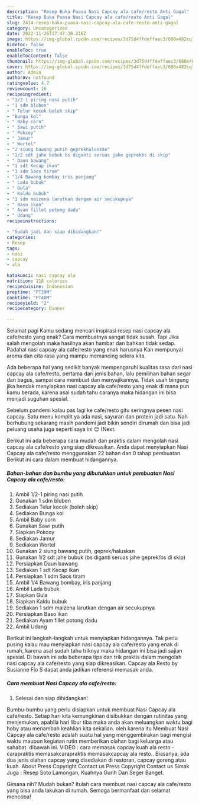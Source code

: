 ```yaml
---
description: "Resep Buka Puasa Nasi Capcay ala cafe/resto Anti Gagal"
title: "Resep Buka Puasa Nasi Capcay ala cafe/resto Anti Gagal"
slug: 2414-resep-buka-puasa-nasi-capcay-ala-cafe-resto-anti-gagal
category: Uncategorized
date: 2022-11-26T17:47:30.216Z
image: https://img-global.cpcdn.com/recipes/3d75d4ffdeffaec3/680x482cq70/nasi-capcay-ala-caferesto-foto-resep-utama.jpg
hideToc: false
enableToc: true
enableTocContent: false
thumbnail: https://img-global.cpcdn.com/recipes/3d75d4ffdeffaec3/680x482cq70/nasi-capcay-ala-caferesto-foto-resep-utama.jpg
cover: https://img-global.cpcdn.com/recipes/3d75d4ffdeffaec3/680x482cq70/nasi-capcay-ala-caferesto-foto-resep-utama.jpg
author: Admin
authorAv: notfound
ratingvalue: 4.7
reviewcount: 16
recipeingredient:
- "1/2-1 piring nasi putih"
- "1 sdm bluben"
- " Telur kocok boleh skip"
- "Bunga kol"
- " Baby corn"
- " Sawi putih"
- " Pokcoy"
- " Jamur"
- " Wortel"
- "2 siung bawang putih geprekhaluskan"
- "1/2 sdt jahe bubuk bs diganti seruas jahe geprekbs di skip"
- " Daun bawang"
- "1 sdt Kecap ikan"
- "1 sdm Saos tiram"
- "1/4 Bawang bombay iris panjang"
- " Lada bubuk"
- " Gula"
- " Kaldu bubuk"
- "1 sdm maizena larutkan dengan air secukupnya"
- " Baso ikan"
- " Ayam fillet potong dadu"
- " Udang"
recipeinstructions:

- "Sudah jadi dan siap dihidangkan!"
categories:
- Resep
tags:
- nasi
- capcay
- ala

katakunci: nasi capcay ala 
nutrition: 118 calories
recipecuisine: Indonesian
preptime: "PT39M"
cooktime: "PT40M"
recipeyield: "2"
recipecategory: Dinner

---
```



Selamat pagi Kamu sedang mencari inspirasi resep nasi capcay ala cafe/resto yang enak? Cara membuatnya sangat tidak susah. Tapi Jika salah mengolah maka hasilnya akan hambar dan bahkan tidak sedap. Padahal nasi capcay ala cafe/resto yang enak harusnya Kan mempunyai aroma dan cita rasa yang mampu memancing selera kita.


Ada beberapa hal yang sedikit banyak mempengaruhi kualitas rasa dari nasi capcay ala cafe/resto, pertama dari jenis bahan, lalu pemilihan bahan segar dan bagus, sampai cara membuat dan menyajikannya. Tidak usah bingung jika hendak menyiapkan nasi capcay ala cafe/resto yang enak di mana pun kamu berada, karena asal sudah tahu caranya maka hidangan ini bisa menjadi suguhan spesial.

Sebelum pandemi kalau pas lagi ke cafe/resto gitu seringnya pesen nasi capcay. Satu menu komplit ya ada nasi, sayuran dan protein jadi satu. Nah berhubung sekarang masih pandemi jadi bikin sendiri dirumah dan bisa jadi peluang usaha juga seperti saya ini 😊 (Next.


Berikut ini ada beberapa cara mudah dan praktis dalam mengolah nasi capcay ala cafe/resto yang siap dikreasikan. Anda dapat menyiapkan Nasi Capcay ala cafe/resto menggunakan 22 bahan dan 0 tahap pembuatan. Berikut ini cara dalam membuat hidangannya.

<!--inarticleads1-->

##### Bahan-bahan dan bumbu yang dibutuhkan untuk pembuatan Nasi Capcay ala cafe/resto:

1. Ambil 1/2-1 piring nasi putih
1. Gunakan 1 sdm bluben
1. Sediakan  Telur kocok (boleh skip)
1. Sediakan Bunga kol
1. Ambil  Baby corn
1. Gunakan  Sawi putih
1. Siapkan  Pokcoy
1. Sediakan  Jamur
1. Sediakan  Wortel
1. Gunakan 2 siung bawang putih, geprek/haluskan
1. Gunakan 1/2 sdt jahe bubuk (bs diganti seruas jahe geprek/bs di skip)
1. Persiapkan  Daun bawang
1. Sediakan 1 sdt Kecap ikan
1. Persiapkan 1 sdm Saos tiram
1. Ambil 1/4 Bawang bombay, iris panjang
1. Ambil  Lada bubuk
1. Siapkan  Gula
1. Siapkan  Kaldu bubuk
1. Sediakan 1 sdm maizena larutkan dengan air secukupnya
1. Persiapkan  Baso ikan
1. Sediakan  Ayam fillet potong dadu
1. Ambil  Udang


Berikut ini langkah-langkah untuk menyiapkan hidangannya. Tak perlu pusing kalau mau menyiapkan nasi capcay ala cafe/resto yang enak di rumah, karena asal sudah tahu triknya maka hidangan ini bisa jadi sajian spesial. Di bawah ini ada beberapa tips dan trik praktis dalam mengolah nasi capcay ala cafe/resto yang siap dikreasikan. Capcay ala Resto by Susianne Flo S dapat anda jadikan referensi memasak anda. 

<!--inarticleads2-->

##### Cara membuat Nasi Capcay ala cafe/resto:


1. Selesai dan siap dihidangkan!

Bumbu-bumbu yang perlu disiapkan untuk membuat Nasi Capcay ala cafe/resto. Setiap hari kita kemungkinan disibukkan dengan rutinitas yang menjemukan, apabila hari libur tiba maka anda akan meluangkan waktu bagi hoby atau menambah keahlian kita sekalian. oleh karena itu Membuat Nasi Capcay ala cafe/resto adalah suatu hal yang menggembirakan bagi mengisi waktu maupun kegiatan rutin memberikan olahan bagi keluarga atau sahabat. dibawah ini. VIDEO : cara memasak capcay kuah ala resto - carapraktis memasakcarapraktis memasakcapcay ala resto.. Biasanya, ada dua jenis olahan capcay yang disediakan di restoran, capcay goreng atau kuah. About Press Copyright Contact us Press Copyright Contact us Simak Juga : Resep Soto Lamongan, Kuahnya Gurih Dan Seger Banget. 

Gimana nih? Mudah bukan? Itulah cara membuat nasi capcay ala cafe/resto yang bisa anda lakukan di rumah. Semoga bermanfaat dan selamat mencoba!

